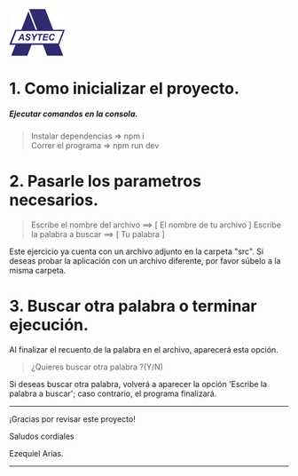 <img src="./Asytec.png" alt="asytec"/>

# 1. Como inicializar el proyecto.
##### Ejecutar comandos en la consola.
 > Instalar dependencias => npm i<br/>
 > Correr el programa => npm run dev

# 2. Pasarle los parametros necesarios.

 > Escribe el nombre del archivo ==> [ El nombre de tu archivo ]
 > Escribe la palabra a buscar ==> [ Tu palabra ]<br/>

 <p>Este ejercicio ya cuenta con un archivo adjunto en la carpeta "src". Si deseas probar la aplicación con un archivo diferente, por favor súbelo a la misma carpeta.</p>

 # 3. Buscar otra palabra o terminar ejecución.

 <p>Al finalizar el recuento de la palabra en el archivo, aparecerá esta opción.</p>

 > ¿Quieres buscar otra palabra ?(Y/N) 

<p>Si deseas buscar otra palabra, volverá a aparecer la opción 'Escribe la palabra a buscar'; caso contrario, el programa finalizará.</p>

---
¡Gracias por revisar este proyecto!

 Saludos cordiales 

 Ezequiel Arias.

---